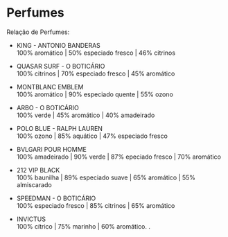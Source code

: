 # Perfumes

Relação de Perfumes:

- KING - ANTONIO BANDERAS
<br>100% aromático | 50% especiado fresco | 46% citrinos

- QUASAR SURF -  O BOTICÁRIO
<br>100% citrinos | 70% especiado fresco | 45% aromático

- MONTBLANC EMBLEM
<br>100% aromático | 90% especiado quente | 55% ozono

- ARBO - O BOTICÁRIO
<br>100% verde | 45% aromático | 40% amadeirado

- POLO BLUE - RALPH LAUREN
<br>100% ozono | 85% aquático | 47% especiado fresco

- BVLGARI POUR HOMME
<br>100% amadeirado | 90% verde | 87% epeciado fresco | 70% aromático

- 212 VIP BLACK
<br>100% baunilha | 89% especiado suave | 65% aromático | 55% almiscarado

- SPEEDMAN - O BOTICÁRIO
<br>100% especiado fresco | 85% citrinos | 65% aromático

- INVICTUS
<br>100% cítrico | 75% marinho | 60% aromático.
.
